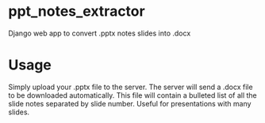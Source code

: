 # ppt_notes_extractor

Django web app to convert .pptx notes slides into .docx 

# Usage

Simply upload your .pptx file to the server. The server will send a .docx file to be downloaded automatically. This file will contain a bulleted list of all the slide notes separated by slide number.
Useful for presentations with many slides.
